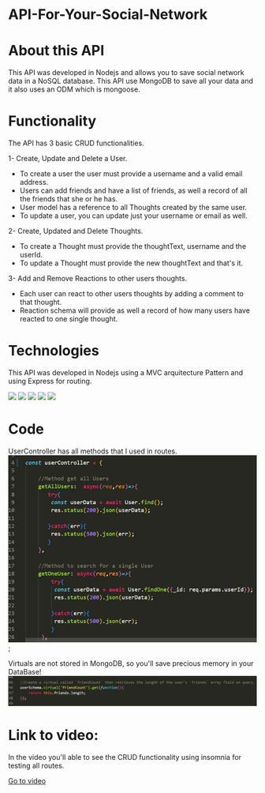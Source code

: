 # API-For-Your-Social-Network


# About this API

This API was developed in Nodejs and allows you to save social network data in a NoSQL database. This API use MongoDB to save all your data and it also uses an ODM which is mongoose.

# Functionality
The API has 3 basic CRUD functionalities.

1- Create, Update and Delete a User.

* To create a user the user must provide a username and a valid email address.
* Users can add friends and have a list of friends, as well a record of all the friends that she or he has.
* User model has a reference to all Thoughts created by the same user.
* To update a user, you can update just your username or email as well. 

2- Create, Updated and Delete Thoughts.
* To create a Thought must provide the thoughtText, username and the userId.
* To update a Thought must provide the new thoughtText and that's it.

3- Add and Remove Reactions to other users thoughts.
* Each user can react to other users thoughts by adding a comment to that thought.
* Reaction schema will provide as well a record of how many users have reacted to one single thought.
    
# Technologies
This API was developed in Nodejs using a MVC arquitecture Pattern and using Express for routing. 

<div style="display=flex flex-row flex-wrap">
<img src="https://img.shields.io/badge/-JavaScript-F7DF1E?logo=javascript&logoColor=fff">
<img src="https://img.shields.io/badge/-Node.js-339933?logo=node.js&logoColor=fff">
<img src="https://img.shields.io/badge/-MongoDB-47A248?logo=mongodb&logoColor=fff">
<img src="https://img.shields.io/badge/-GitHub-181717?logo=github&logoColor=fff">
<img src="https://img.shields.io/badge/-Git-F05032?logo=git&logoColor=fff">
</div>

# Code 

UserController has all methods that I used in routes.
!["Image showing the userController"](./assets/userController.jpg);

Virtuals are not stored in MongoDB, so you'll save precious memory in your DataBase!
!["Image of virtual to show the friends count"](./assets/friendCountVirtual.jpg)


# Link to video:
In the video you'll able to see the CRUD functionality using insomnia for testing all routes.
<div><a href="" target="_blank">Go to video</a></div>

